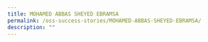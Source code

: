 ```yaml
---
title: MOHAMED ABBAS SHEYED EBRAMSA
permalink: /oss-success-stories/MOHAMED-ABBAS-SHEYED-EBRAMSA/
description: ""
---
```

